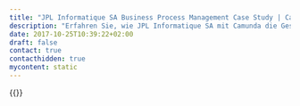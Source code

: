```yaml
---
title: "JPL Informatique SA Business Process Management Case Study | Camunda BPM"
description: "Erfahren Sie, wie JPL Informatique SA mit Camunda die Geschäftsprozessautomatisierung organisiert und die Effizienz im Unternehmen gesteigert hat. Camunda ist der Marktführer für Workflow-Automatisierung basierend auf Java und BPMN 2.0."
date: 2017-10-25T10:39:22+02:00
draft: false
contact: true
contacthidden: true
mycontent: static
---
```

{{<case-study-single
company="JPL Informatique SA"
companydescription="JPL Informatique SA mit Sitz in Lausanne und Genf ist Ihr Schweizer Partner, der Sie bei allen IT-Dienstleistungen unterstützt. Unsere verschiedenen Geschäftsbereiche: Beratung, Integration und Entwicklung von Lösungen, Personal und Training ermöglichen eine Kombination aus hoher Wertschöpfung mit einem einzigen Ziel: der Zufriedenheit unserer Kunden."
customerquote=""
teaser=""
usecase=""
videolink=""
logo="//images.ctfassets.net/vpidbgnakfvf/7oAJkvycnXzuRxgLsTgubT/081bbb1682f7c005f273646e68fc8fea/JPL.png"
pdf=""
thumbnail="">}}